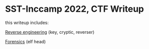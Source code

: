 # SST-Inccamp 2022, CTF Writeup

this writeup includes: 

[Reverse engineering](https://github.com/Rian-Tan/SST-Inc-RTE-writeup-2022/blob/main/RE.md) (key, cryptic, reverser)

[Forensics](https://github.com/Rian-Tan/SST-Inc-RTE-writeup-2022/blob/main/forensics.md) (elf head)
